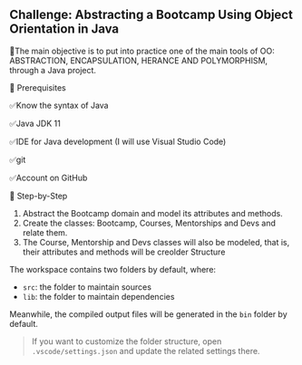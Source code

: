 ## Challenge: Abstracting a Bootcamp Using Object Orientation in Java

💎The main objective is to put into practice one of the main tools of OO: ABSTRACTION, ENCAPSULATION, HERANCE AND POLYMORPHISM, through a Java project.

🛑 Prerequisites

✅Know the syntax of Java

✅Java JDK 11

✅IDE for Java development (I will use Visual Studio Code)

✅git

✅Account on GitHub


📌 Step-by-Step
1. Abstract the Bootcamp domain and model its attributes and methods.
2. Create the classes: Bootcamp, Courses, Mentorships and Devs and relate them.
3. The Course, Mentorship and Devs classes will also be modeled, that is, their attributes and methods will be creolder Structure

The workspace contains two folders by default, where:

- `src`: the folder to maintain sources
- `lib`: the folder to maintain dependencies

Meanwhile, the compiled output files will be generated in the `bin` folder by default.

> If you want to customize the folder structure, open `.vscode/settings.json` and update the related settings there.
